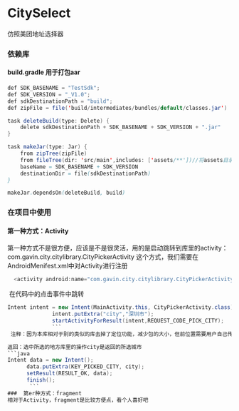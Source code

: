 # CitySelect
仿照美团地址选择器


### 依赖库

#### build.gradle 用于打包aar
```java
def SDK_BASENAME = "TestSdk";
def SDK_VERSION = "_V1.0";
def sdkDestinationPath = "build";
def zipFile = file('build/intermediates/bundles/default/classes.jar')

task deleteBuild(type: Delete) {
    delete sdkDestinationPath + SDK_BASENAME + SDK_VERSION + ".jar"
}

task makeJar(type: Jar) {
    from zipTree(zipFile)
    from fileTree(dir: 'src/main',includes: ['assets/**'])//将assets目录打入jar包
    baseName = SDK_BASENAME + SDK_VERSION
    destinationDir = file(sdkDestinationPath)
}

makeJar.dependsOn(deleteBuild, build)
```
### 在项目中使用
#### 第一种方式：Activity

第一种方式不是很方便，应该是不是很灵活，用的是启动跳转到库里的activity：com.gavin.city.citylibrary.CityPickerActivity
这个方式，我们需要在AndroidMenifest.xml中对Activity进行注册
```java
  <activity android:name="com.gavin.city.citylibrary.CityPickerActivity"/>
  ```
  在代码中的点击事件中跳转
  ```java
  Intent intent = new Intent(MainActivity.this, CityPickerActivity.class);
                intent.putExtra("city","深圳市");
                startActivityForResult(intent,REQUEST_CODE_PICK_CITY);
                ```
 注释：因为本库相对于别的类似的库去掉了定位功能，减少包的大小，但前位置需要用户自己传入 intent.putExtra("city","深圳市");
 
 返回：选中所选的地方库里的操作city是返回的所选城市
 ```java
 Intent data = new Intent();
        data.putExtra(KEY_PICKED_CITY, city);
        setResult(RESULT_OK, data);
        finish();
        ```
###  第er种方式：fragment
相对于Activity，fragment是比较方便点，看个人喜好吧

